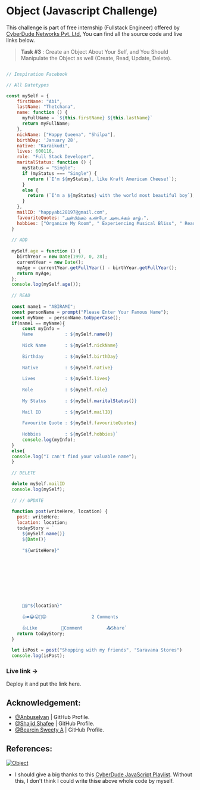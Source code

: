 # Object (Javascript Challenge)
This challenge is part of free internship (Fullstack Engineer) offered by [CyberDude Networks Pvt. Ltd.](https://cyberdudenetworks.com) You can find all the source code and live links below.

> **Task #3** : Create an Object About Your Self, and You Should Manipulate the Object as well (Create, Read, Update, Delete).
> 
>  

```js

// Inspiration Facebook

// All Datetypes

const mySelf = {
    firstName: "Abi",
    lastName: "Thetchana",
    name: function () {
      myFullName = `${this.firstName} ${this.lastName}`
      return myFullName;
    },
    nickName: ["Happy Queena", "Shilpa"],
    birthDay: 'January 28',
    native: "Karaikudi",
    lives: 600116,
    role: "Full Stack Developer",
    maritalStatus: function () {
      myStatus = "Single";
      if (myStatus === "Single") {
        return (`I'm ${myStatus}, like Kraft American Cheese!`);
      }
      else {
        return (`I'm a ${myStatus} with the world most beautiful boy`);
      }
    },
    mailID: "happyabi28197@gmail.com",
    favouriteQuotes: "அன்பிற்கும் உண்டோ அடைக்கும் தாழ்.",
    hobbies: ["Organize My Room", " Experiencing Musical Bliss", " Reading Books Recent Times"],
  }
  
  // ADD
  
  mySelf.age = function () {
    birthYear = new Date(1997, 0, 28);
    currentYear = new Date();
    myAge = currentYear.getFullYear() - birthYear.getFullYear();
    return myAge;
  };
  console.log(mySelf.age());
  
  // READ
  
  const name1 = "ABIRAMI";
  const personName = prompt("Please Enter Your Famous Name");
  const myName  = personName.toUpperCase();
  if(name1 == myName){
      const myInfo = `
      Name            : ${mySelf.name()}
  
      Nick Name       : ${mySelf.nickName}
  
      Birthday        : ${mySelf.birthDay}
  
      Native          : ${mySelf.native}
  
      Lives           : ${mySelf.lives}
  
      Role            : ${mySelf.role}
  
      My Status       : ${mySelf.maritalStatus()}
  
      Mail ID         : ${mySelf.mailID}
  
      Favourite Quote : ${mySelf.favouriteQuotes}
  
      Hobbies         : ${mySelf.hobbies}`
      console.log(myInfo);
  }
  else{
  console.log("I can't find your valuable name");
  }
  
  // DELETE

  delete mySelf.mailID
  console.log(mySelf);
  
  // // UPDATE
  
  function post(writeHere, location) {
    post: writeHere;
    location: location;
    todayStory = `
      ${mySelf.name()}
      ${Date()}
  
      "${writeHere}" 
  
  
  
  
  
  
  
  
  
      📍@"${location}"
  
      👍❤️😂😮🥲😡                 2 Comments
  
      👍Like         💬Comment         📤Share`
    return todayStory;
  }
  
  let isPost = post("Shopping with my friends", "Saravana Stores")
  console.log(isPost);

```

### Live link -> 
Deploy it and put the link here.


## Acknowledgement:
 - [@Anbuselvan](https://github.com/anburocky3) | GitHub Profile.
 - [@Shajid Shafee](https://github.com/mshajid) | GitHub Profile.
 - [@Bearcin Sweety A](https://github.com/Bearcin46) | GitHub Profile.

## References:

[![Object](http://img.youtube.com/vi/OuUqS8Po5ps/0.jpg)](http://www.youtube.com/watch?v=OuUqS8Po5ps "Object")

- I should give a big thanks to this [CyberDude JavaScript Playlist](https://www.youtube.com/playlist?list=PL73Obo20O_7ihsIM5K-hHYPrcqkkdQcLa). Without this, I don't think I could write thise above whole code by myself. 